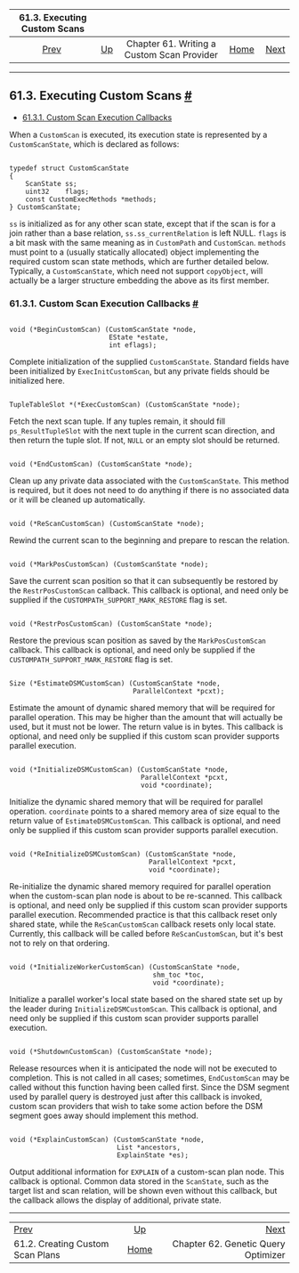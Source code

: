 <!--?xml version="1.0" encoding="UTF-8" standalone="no"?-->

|                    61.3. Executing Custom Scans                   |                                                                     |                                            |                                                       |                                                          |
| :---------------------------------------------------------------: | :------------------------------------------------------------------ | :----------------------------------------: | ----------------------------------------------------: | -------------------------------------------------------: |
| [Prev](custom-scan-plan.html "61.2. Creating Custom Scan Plans")  | [Up](custom-scan.html "Chapter 61. Writing a Custom Scan Provider") | Chapter 61. Writing a Custom Scan Provider | [Home](index.html "PostgreSQL 17devel Documentation") |  [Next](geqo.html "Chapter 62. Genetic Query Optimizer") |

***

## 61.3. Executing Custom Scans [#](#CUSTOM-SCAN-EXECUTION)

*   [61.3.1. Custom Scan Execution Callbacks](custom-scan-execution.html#CUSTOM-SCAN-EXECUTION-CALLBACKS)

When a `CustomScan` is executed, its execution state is represented by a `CustomScanState`, which is declared as follows:

```

typedef struct CustomScanState
{
    ScanState ss;
    uint32    flags;
    const CustomExecMethods *methods;
} CustomScanState;
```

`ss` is initialized as for any other scan state, except that if the scan is for a join rather than a base relation, `ss.ss_currentRelation` is left NULL. `flags` is a bit mask with the same meaning as in `CustomPath` and `CustomScan`. `methods` must point to a (usually statically allocated) object implementing the required custom scan state methods, which are further detailed below. Typically, a `CustomScanState`, which need not support `copyObject`, will actually be a larger structure embedding the above as its first member.

### 61.3.1. Custom Scan Execution Callbacks [#](#CUSTOM-SCAN-EXECUTION-CALLBACKS)

```

void (*BeginCustomScan) (CustomScanState *node,
                         EState *estate,
                         int eflags);
```

Complete initialization of the supplied `CustomScanState`. Standard fields have been initialized by `ExecInitCustomScan`, but any private fields should be initialized here.

```

TupleTableSlot *(*ExecCustomScan) (CustomScanState *node);
```

Fetch the next scan tuple. If any tuples remain, it should fill `ps_ResultTupleSlot` with the next tuple in the current scan direction, and then return the tuple slot. If not, `NULL` or an empty slot should be returned.

```

void (*EndCustomScan) (CustomScanState *node);
```

Clean up any private data associated with the `CustomScanState`. This method is required, but it does not need to do anything if there is no associated data or it will be cleaned up automatically.

```

void (*ReScanCustomScan) (CustomScanState *node);
```

Rewind the current scan to the beginning and prepare to rescan the relation.

```

void (*MarkPosCustomScan) (CustomScanState *node);
```

Save the current scan position so that it can subsequently be restored by the `RestrPosCustomScan` callback. This callback is optional, and need only be supplied if the `CUSTOMPATH_SUPPORT_MARK_RESTORE` flag is set.

```

void (*RestrPosCustomScan) (CustomScanState *node);
```

Restore the previous scan position as saved by the `MarkPosCustomScan` callback. This callback is optional, and need only be supplied if the `CUSTOMPATH_SUPPORT_MARK_RESTORE` flag is set.

```

Size (*EstimateDSMCustomScan) (CustomScanState *node,
                               ParallelContext *pcxt);
```

Estimate the amount of dynamic shared memory that will be required for parallel operation. This may be higher than the amount that will actually be used, but it must not be lower. The return value is in bytes. This callback is optional, and need only be supplied if this custom scan provider supports parallel execution.

```

void (*InitializeDSMCustomScan) (CustomScanState *node,
                                 ParallelContext *pcxt,
                                 void *coordinate);
```

Initialize the dynamic shared memory that will be required for parallel operation. `coordinate` points to a shared memory area of size equal to the return value of `EstimateDSMCustomScan`. This callback is optional, and need only be supplied if this custom scan provider supports parallel execution.

```

void (*ReInitializeDSMCustomScan) (CustomScanState *node,
                                   ParallelContext *pcxt,
                                   void *coordinate);
```

Re-initialize the dynamic shared memory required for parallel operation when the custom-scan plan node is about to be re-scanned. This callback is optional, and need only be supplied if this custom scan provider supports parallel execution. Recommended practice is that this callback reset only shared state, while the `ReScanCustomScan` callback resets only local state. Currently, this callback will be called before `ReScanCustomScan`, but it's best not to rely on that ordering.

```

void (*InitializeWorkerCustomScan) (CustomScanState *node,
                                    shm_toc *toc,
                                    void *coordinate);
```

Initialize a parallel worker's local state based on the shared state set up by the leader during `InitializeDSMCustomScan`. This callback is optional, and need only be supplied if this custom scan provider supports parallel execution.

```

void (*ShutdownCustomScan) (CustomScanState *node);
```

Release resources when it is anticipated the node will not be executed to completion. This is not called in all cases; sometimes, `EndCustomScan` may be called without this function having been called first. Since the DSM segment used by parallel query is destroyed just after this callback is invoked, custom scan providers that wish to take some action before the DSM segment goes away should implement this method.

```

void (*ExplainCustomScan) (CustomScanState *node,
                           List *ancestors,
                           ExplainState *es);
```

Output additional information for `EXPLAIN` of a custom-scan plan node. This callback is optional. Common data stored in the `ScanState`, such as the target list and scan relation, will be shown even without this callback, but the callback allows the display of additional, private state.

***

|                                                                   |                                                                     |                                                          |
| :---------------------------------------------------------------- | :-----------------------------------------------------------------: | -------------------------------------------------------: |
| [Prev](custom-scan-plan.html "61.2. Creating Custom Scan Plans")  | [Up](custom-scan.html "Chapter 61. Writing a Custom Scan Provider") |  [Next](geqo.html "Chapter 62. Genetic Query Optimizer") |
| 61.2. Creating Custom Scan Plans                                  |        [Home](index.html "PostgreSQL 17devel Documentation")        |                      Chapter 62. Genetic Query Optimizer |
